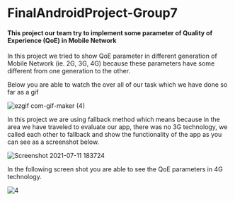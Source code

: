 # FinalAndroidProject-Group7

#### This project our team try to implement some parameter of Quality of Experience (QoE) in Mobile Network  

In this project we tried to show QoE parameter in different generation of Mobile Network (ie. 2G, 3G, 4G) because these parameters have some different from one generation to the other.

Below you are able to watch the over all of our task which we have done so far as a gif

![ezgif com-gif-maker (4)](https://user-images.githubusercontent.com/34958803/125198158-01d9c780-e276-11eb-8efd-d9c63d8ae799.gif)

In this project we are using fallback method which means because in the area we have traveled to evaluate our app, there was no 3G technology, we called each other to fallback and show the functionality of the app as you can see as a screenshot below.

![Screenshot 2021-07-11 183724](https://user-images.githubusercontent.com/34958803/125198447-22565180-e277-11eb-9037-1e5b18fc42d0.jpg)

In the following screen shot you are able to see the QoE parameters in 4G technology.

![4](https://user-images.githubusercontent.com/34958803/125198642-fe474000-e277-11eb-8e68-437736365397.jpg)
